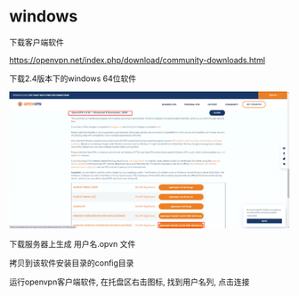 # windows

下载客户端软件

https://openvpn.net/index.php/download/community-downloads.html

下载2.4版本下的windows 64位软件

![image-20210120190331684](使用.assets/image-20210120190331684.png)



下载服务器上生成 用户名.opvn 文件

拷贝到该软件安装目录的config目录

运行openvpn客户端软件, 在托盘区右击图标, 找到用户名列, 点击连接